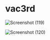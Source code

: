 # vac3rd

![Screenshot (119)](https://github.com/Rithiprethi/vac3rd/assets/137923328/40dc02da-82c3-49a6-8a57-37875e2303af)

![Screenshot (120)](https://github.com/Rithiprethi/vac3rd/assets/137923328/fcbf8c70-85f1-4024-86f0-e3f688faf565)
